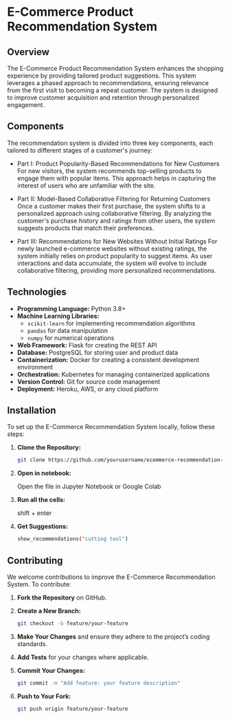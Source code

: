 # E-Commerce Product Recommendation System
## Overview
The E-Commerce Product Recommendation System enhances the shopping experience by providing tailored product suggestions. This system leverages a phased approach to recommendations, ensuring relevance from the first visit to becoming a repeat customer. The system is designed to improve customer acquisition and retention through personalized engagement.

## Components
The recommendation system is divided into three key components, each tailored to different stages of a customer's journey:

- Part I: Product Popularity-Based Recommendations for New Customers
For new visitors, the system recommends top-selling products to engage them with popular items. This approach helps in capturing the interest of users who are unfamiliar with the site.

- Part II: Model-Based Collaborative Filtering for Returning Customers
Once a customer makes their first purchase, the system shifts to a personalized approach using collaborative filtering. By analyzing the customer's purchase history and ratings from other users, the system suggests products that match their preferences.

- Part III: Recommendations for New Websites Without Initial Ratings
For newly launched e-commerce websites without existing ratings, the system initially relies on product popularity to suggest items. As user interactions and data accumulate, the system will evolve to include collaborative filtering, providing more personalized recommendations.

## Technologies

- **Programming Language:** Python 3.8+
- **Machine Learning Libraries:** 
  - `scikit-learn` for implementing recommendation algorithms
  - `pandas` for data manipulation
  - `numpy` for numerical operations
- **Web Framework:** Flask for creating the REST API
- **Database:** PostgreSQL for storing user and product data
- **Containerization:** Docker for creating a consistent development environment
- **Orchestration:** Kubernetes for managing containerized applications
- **Version Control:** Git for source code management
- **Deployment:** Heroku, AWS, or any cloud platform

## Installation

To set up the E-Commerce Recommendation System locally, follow these steps:

1. **Clone the Repository:**

   ```bash
   git clone https://github.com/yourusername/ecommerce-recommendation-system.git
   ```

2. **Open in notebook:**

    Open the file in Jupyter Notebook or Google Colab

3. **Run all the cells:**

    shift + enter

4. **Get Suggestions:**
   ```bash
   show_recommendations("cutting tool")
   ```

## Contributing

We welcome contributions to improve the E-Commerce Recommendation System. To contribute:

1. **Fork the Repository** on GitHub.
2. **Create a New Branch:**

   ```bash
   git checkout -b feature/your-feature
   ```

3. **Make Your Changes** and ensure they adhere to the project’s coding standards.
4. **Add Tests** for your changes where applicable.
5. **Commit Your Changes:**

   ```bash
   git commit -m "Add feature: your feature description"
   ```

6. **Push to Your Fork:**

   ```bash
   git push origin feature/your-feature
   ```

